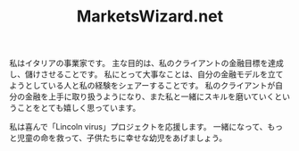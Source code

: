 ﻿---
layout: post-ea

title: MarketsWizard.net
logo: marketswizard_net.png

socials:
  - icon: home
    link: http://marketswizard.net/
  - icon: skype
    link: skype:sunalex83?chat
  - icon: facebook-square
    link: https://www.facebook.com/RosatiAle
  - icon: linkedin
    link: https://www.linkedin.com/in/alessandrorosati

category: friends
order: 6

lang: jp
ref: marketswizard_net_friend
---

私はイタリアの事業家です。
主な目的は、私のクライアントの金融目標を達成し、儲けさせることです。
私にとって大事なことは、自分の金融モデルを立てようとしている人と私の経験をシェアーすることです。
私のクライアントが自分の金融を上手に取り扱うようになり、また私と一緒にスキルを磨いていくということをとても嬉しく思っています。

私は喜んで「Lincoln virus」プロジェクトを応援します。
一緒になって、もっと児童の命を救って、子供たちに幸せな幼児をあげましょう。



